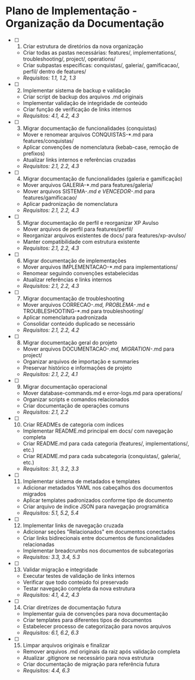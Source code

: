 # Plano de Implementação - Organização da Documentação

- [ ] 1. Criar estrutura de diretórios da nova organização
  - Criar todas as pastas necessárias: features/, implementations/, troubleshooting/, project/, operations/
  - Criar subpastas específicas: conquistas/, galeria/, gamificacao/, perfil/ dentro de features/
  - _Requisitos: 1.1, 1.2, 1.3_

- [ ] 2. Implementar sistema de backup e validação
  - Criar script de backup dos arquivos .md originais
  - Implementar validação de integridade de conteúdo
  - Criar função de verificação de links internos
  - _Requisitos: 4.1, 4.2, 4.3_

- [ ] 3. Migrar documentação de funcionalidades (conquistas)
  - Mover e renomear arquivos CONQUISTAS-*.md para features/conquistas/
  - Aplicar convenções de nomenclatura (kebab-case, remoção de prefixos)
  - Atualizar links internos e referências cruzadas
  - _Requisitos: 2.1, 2.2, 4.3_

- [ ] 4. Migrar documentação de funcionalidades (galeria e gamificação)
  - Mover arquivos GALERIA-*.md para features/galeria/
  - Mover arquivos SISTEMA-*.md e VENCEDOR-*.md para features/gamificacao/
  - Aplicar padronização de nomenclatura
  - _Requisitos: 2.1, 2.2, 4.3_

- [ ] 5. Migrar documentação de perfil e reorganizar XP Avulso
  - Mover arquivos de perfil para features/perfil/
  - Reorganizar arquivos existentes de docs/ para features/xp-avulso/
  - Manter compatibilidade com estrutura existente
  - _Requisitos: 2.1, 2.2, 4.3_

- [ ] 6. Migrar documentação de implementações
  - Mover arquivos IMPLEMENTACAO-*.md para implementations/
  - Renomear seguindo convenções estabelecidas
  - Atualizar referências e links internos
  - _Requisitos: 2.1, 2.2, 4.3_

- [ ] 7. Migrar documentação de troubleshooting
  - Mover arquivos CORRECAO-*.md, PROBLEMA-*.md e TROUBLESHOOTING-*.md para troubleshooting/
  - Aplicar nomenclatura padronizada
  - Consolidar conteúdo duplicado se necessário
  - _Requisitos: 2.1, 2.2, 4.2_

- [ ] 8. Migrar documentação geral do projeto
  - Mover arquivos DOCUMENTACAO-*.md, MIGRATION-*.md para project/
  - Organizar arquivos de importação e summaries
  - Preservar histórico e informações de projeto
  - _Requisitos: 2.1, 2.2, 4.1_

- [ ] 9. Migrar documentação operacional
  - Mover database-commands.md e error-logs.md para operations/
  - Organizar scripts e comandos relacionados
  - Criar documentação de operações comuns
  - _Requisitos: 2.1, 2.2_

- [ ] 10. Criar READMEs de categoria com índices
  - Implementar README.md principal em docs/ com navegação completa
  - Criar README.md para cada categoria (features/, implementations/, etc.)
  - Criar README.md para cada subcategoria (conquistas/, galeria/, etc.)
  - _Requisitos: 3.1, 3.2, 3.3_

- [ ] 11. Implementar sistema de metadados e templates
  - Adicionar metadados YAML nos cabeçalhos dos documentos migrados
  - Aplicar templates padronizados conforme tipo de documento
  - Criar arquivo de índice JSON para navegação programática
  - _Requisitos: 5.1, 5.2, 5.4_

- [ ] 12. Implementar links de navegação cruzada
  - Adicionar seções "Relacionados" em documentos conectados
  - Criar links bidirecionais entre documentos de funcionalidades relacionadas
  - Implementar breadcrumbs nos documentos de subcategorias
  - _Requisitos: 3.3, 3.4, 5.3_

- [ ] 13. Validar migração e integridade
  - Executar testes de validação de links internos
  - Verificar que todo conteúdo foi preservado
  - Testar navegação completa da nova estrutura
  - _Requisitos: 4.1, 4.2, 4.3_

- [ ] 14. Criar diretrizes de documentação futura
  - Implementar guia de convenções para nova documentação
  - Criar templates para diferentes tipos de documentos
  - Estabelecer processo de categorização para novos arquivos
  - _Requisitos: 6.1, 6.2, 6.3_

- [ ] 15. Limpar arquivos originais e finalizar
  - Remover arquivos .md originais da raiz após validação completa
  - Atualizar .gitignore se necessário para nova estrutura
  - Criar documentação de migração para referência futura
  - _Requisitos: 4.4, 6.3_